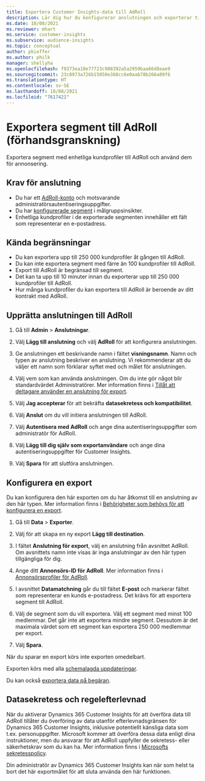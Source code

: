```yaml
---
title: Exportera Customer Insights-data till AdRoll
description: Lär dig hur du konfigurerar anslutningen och exporterar till AdRoll.
ms.date: 10/08/2021
ms.reviewer: mhart
ms.service: customer-insights
ms.subservice: audience-insights
ms.topic: conceptual
author: pkieffer
ms.author: philk
manager: shellyha
ms.openlocfilehash: f9373ea18e77723c988392a5a2959baa66d8eae9
ms.sourcegitcommit: 23c8973a726b15050e368cc6e0aab78b266a89f6
ms.translationtype: HT
ms.contentlocale: sv-SE
ms.lasthandoff: 10/08/2021
ms.locfileid: "7617421"
---
```

# <a name="export-segments-to-adroll-preview"></a>Exportera segment till AdRoll (förhandsgranskning)

Exportera segment med enhetliga kundprofiler till AdRoll och använd dem för annonsering. 

## <a name="prerequisites-for-a-connection"></a>Krav för anslutning

-   Du har ett [AdRoll-konto](https://www.adroll.com/) och motsvarande administratörsautentiseringsuppgifter.
-   Du har [konfigurerade segment](segments.md) i målgruppsinsikter.
-   Enhetliga kundprofiler i de exporterade segmenten innehåller ett fält som representerar en e-postadress.

## <a name="known-limitations"></a>Kända begränsningar

- Du kan exportera upp till 250 000 kundprofiler åt gången till AdRoll.
- Du kan inte exportera segment med färre än 100 kundprofiler till AdRoll. 
- Export till AdRoll är begränsad till segment.
- Det kan ta upp till 10 minuter innan du exporterar upp till 250 000 kundprofiler till AdRoll. 
- Hur många kundprofiler du kan exportera till AdRoll är beroende av ditt kontrakt med AdRoll.

## <a name="set-up-connection-to-adroll"></a>Upprätta anslutningen till AdRoll

1. Gå till **Admin** > **Anslutningar**.

1. Välj **Lägg till anslutning** och välj **AdRoll** för att konfigurera anslutningen.

1. Ge anslutningen ett beskrivande namn i fältet **visningsnamn**. Namn och typen av anslutning beskriver en anslutning. Vi rekommenderar att du väljer ett namn som förklarar syftet med och målet för anslutningen.

1. Välj vem som kan använda anslutningen. Om du inte gör något blir standardvärdet Administratörer. Mer information finns i [Tillåt att deltagare använder en anslutning för export](connections.md#allow-contributors-to-use-a-connection-for-exports).

1. Välj **Jag accepterar** för att bekräfta **datasekretess och kompatibilitet**.

1. Välj **Anslut** om du vill initiera anslutningen till AdRoll.

1. Välj **Autentisera med AdRoll** och ange dina autentiseringsuppgifter som administratör för AdRoll. 

1. Välj **Lägg till dig själv som exportanvändare** och ange dina autentiseringsuppgifter för Customer Insights.

1. Välj **Spara** för att slutföra anslutningen.

## <a name="configure-an-export"></a>Konfigurera en export

Du kan konfigurera den här exporten om du har åtkomst till en anslutning av den här typen. Mer information finns i [Behörigheter som behövs för att konfigurera en export](export-destinations.md#set-up-a-new-export).

1. Gå till **Data** > **Exporter**.

1. Välj för att skapa en ny export **Lägg till destination**.

1. I fältet **Anslutning för export**, välj en anslutning från avsnittet AdRoll. Om avsnittets namn inte visas är inga anslutningar av den här typen tillgängliga för dig.

1. Ange ditt **Annonsörs-ID för AdRoll**. Mer information finns i [Annonsörsprofiler för AdRoll](https://help.adroll.com/hc/articles/212011838-Advertiser-Profiles).

1. I avsnittet **Datamatchning** går du till fältet **E-post** och markerar fältet som representerar en kunds e-postadress. Det krävs för att exportera segment till AdRoll.

1. Välj de segment som du vill exportera. Välj ett segment med minst 100 medlemmar. Det går inte att exportera mindre segment. Dessutom är det maximala värdet som ett segment kan exportera 250 000 medlemmar per export. 

1. Välj **Spara**.

När du sparar en export körs inte exporten omedelbart.

Exporten körs med alla [schemalagda uppdateringar](system.md#schedule-tab). 

Du kan också [exportera data på begäran](export-destinations.md#run-exports-on-demand). 


## <a name="data-privacy-and-compliance"></a>Datasekretess och regelefterlevnad

När du aktiverar Dynamics 365 Customer Insights för att överföra data till AdRoll tillåter du överföring av data utanför efterlevnadsgränsen för Dynamics 365 Customer Insights, inklusive potentiellt känsliga data som t.ex. personuppgifter. Microsoft kommer att överföra dessa data enligt dina instruktioner, men du ansvarar för att AdRoll uppfyller de sekretess- eller säkerhetskrav som du kan ha. Mer information finns i [Microsofts sekretesspolicy](https://go.microsoft.com/fwlink/?linkid=396732).

Din administratör av Dynamics 365 Customer Insights kan när som helst ta bort det här exportmålet för att sluta använda den här funktionen.
